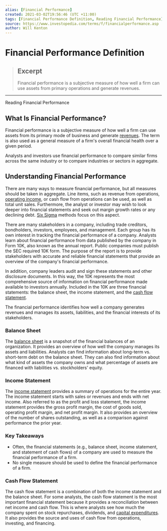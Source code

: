 ```yaml
---
alias: [Financial Performance]
created: 2021-03-02T19:56:46 (UTC +11:00)
tags: [Financial Performance Definition, Reading Financial Performance]
source: https://www.investopedia.com/terms/f/financialperformance.asp
author: Will Kenton
---
```


# Financial Performance Definition

> ## Excerpt
> Financial performance is a subjective measure of how well a firm can use assets from primary operations and generate revenues.

---

Reading Financial Performance
## What Is Financial Performance?

Financial performance is a subjective measure of how well a firm can use assets from its primary mode of business and generate [revenues](https://www.investopedia.com/ask/answers/111314/whats-difference-between-retained-earnings-and-revenue.asp). The term is also used as a general measure of a firm's overall financial health over a given period.

Analysts and investors use financial performance to compare similar firms across the same industry or to compare industries or sectors in aggregate.

## Understanding Financial Performance

There are many ways to measure financial performance, but all measures should be taken in aggregate. Line items, such as revenue from operations, [operating income](https://www.investopedia.com/terms/o/operatingincome.asp), or cash flow from operations can be used, as well as total unit sales. Furthermore, the analyst or investor may wish to look deeper into financial statements and seek out margin growth rates or any declining debt. [Six Sigma](https://www.investopedia.com/articles/investing/102014/guide-six-sigma-black-belt.asp) methods focus on this aspect.

There are many stakeholders in a company, including trade creditors, bondholders, investors, employees, and management. Each group has its own interest in tracking the financial performance of a company. Analysts learn about financial performance from data published by the company in Form 10K, also known as the annual report. Public companies must publish the SEC required 10K form. The purpose of the report is to provide stakeholders with accurate and reliable financial statements that provide an overview of the company's financial performance.

In addition, company leaders audit and sign these statements and other disclosure documents. In this way, the 10K represents the most comprehensive source of information on financial performance made available to investors annually. Included in the 10K are three financial statements: the balance sheet, the income statement, and the [cash flow statement](https://www.investopedia.com/terms/c/cashflowstatement.asp).

The financial performance identifies how well a company generates revenues and manages its assets, liabilities, and the financial interests of its stakeholders.

### Balance Sheet

The [balance sheet](https://www.investopedia.com/terms/b/balancesheet.asp) is a snapshot of the financial balances of an organization. It provides an overview of how well the company manages its assets and liabilities. Analysts can find information about long-term vs. short-term debt on the balance sheet. They can also find information about what kind of assets the company owns and what percentage of assets are financed with liabilities vs. stockholders' equity.

### Income Statement

The [income statement](https://www.investopedia.com/terms/i/incomestatement.asp) provides a summary of operations for the entire year. The income statement starts with sales or revenues and ends with net income. Also referred to as the profit and loss statement, the income statement provides the gross profit margin, the cost of goods sold, operating profit margin, and net profit margin. It also provides an overview of the number of shares outstanding, as well as a comparison against performance the prior year.

### Key Takeaways

-   Often, the financial statements (e.g., balance sheet, income statement, and statement of cash flows) of a company are used to measure the financial performance of a firm.
-   No single measure should be used to define the financial performance of a firm.

### Cash Flow Statement

The cash flow statement is a combination of both the income statement and the balance sheet. For some analysts, the cash flow statement is the most important financial statement because it provides a reconciliation between net income and cash flow. This is where analysts see how much the company spent on stock repurchases, dividends, and [capital expenditures](https://www.investopedia.com/terms/c/capitalexpenditure.asp). It also provides the source and uses of cash flow from operations, investing, and financing.
